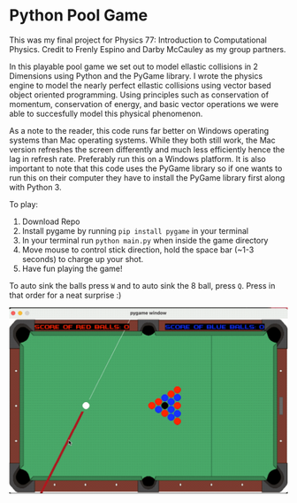 # Python Pool Game

This was my final project for Physics 77: Introduction to Computational Physics. Credit to Frenly Espino and Darby McCauley as my group partners.

In this playable pool game we set out to model ellastic collisions in 2 Dimensions using Python and the PyGame library. I wrote the physics engine to model the nearly perfect ellastic collisions using vector based object oriented programming. Using principles such as conservation of momentum, conservation of energy, and basic vector operations we were able to succesfully model this physical phenomenon.

As a note to the reader, this code runs far better on Windows operating systems than Mac operating systems. While they both still work, the Mac version refreshes the screen differently and much less efficiently hence the lag in refresh rate. Preferably run this on a Windows platform. It is also important to note that this code uses the PyGame library so if one wants to run this on their computer they have to install the PyGame library first along with Python 3.

To play:

1. Download Repo
2. Install pygame by running `pip install pygame` in your terminal
3. In your terminal run `python main.py` when inside the game directory
4. Move mouse to control stick direction, hold the space bar (~1-3 seconds) to charge up your shot.
5. Have fun playing the game!

To auto sink the balls press `W` and to auto sink the 8 ball, press `Q`. Press in that order for a neat surprise :)

![image info](results/pool_game.gif)
